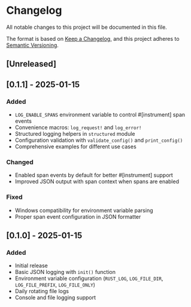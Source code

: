 # Changelog

All notable changes to this project will be documented in this file.

The format is based on [Keep a Changelog](https://keepachangelog.com/en/1.0.0/),
and this project adheres to [Semantic Versioning](https://semver.org/spec/v2.0.0.html).

## [Unreleased]

## [0.1.1] - 2025-01-15

### Added
- `LOG_ENABLE_SPANS` environment variable to control #[instrument] span events
- Convenience macros: `log_request!` and `log_error!`
- Structured logging helpers in `structured` module
- Configuration validation with `validate_config()` and `print_config()`
- Comprehensive examples for different use cases

### Changed
- Enabled span events by default for better #[instrument] support
- Improved JSON output with span context when spans are enabled

### Fixed
- Windows compatibility for environment variable parsing
- Proper span event configuration in JSON formatter

## [0.1.0] - 2025-01-15

### Added
- Initial release
- Basic JSON logging with `init()` function
- Environment variable configuration (`RUST_LOG`, `LOG_FILE_DIR`, `LOG_FILE_PREFIX`, `LOG_FILE_ONLY`)
- Daily rotating file logs
- Console and file logging support